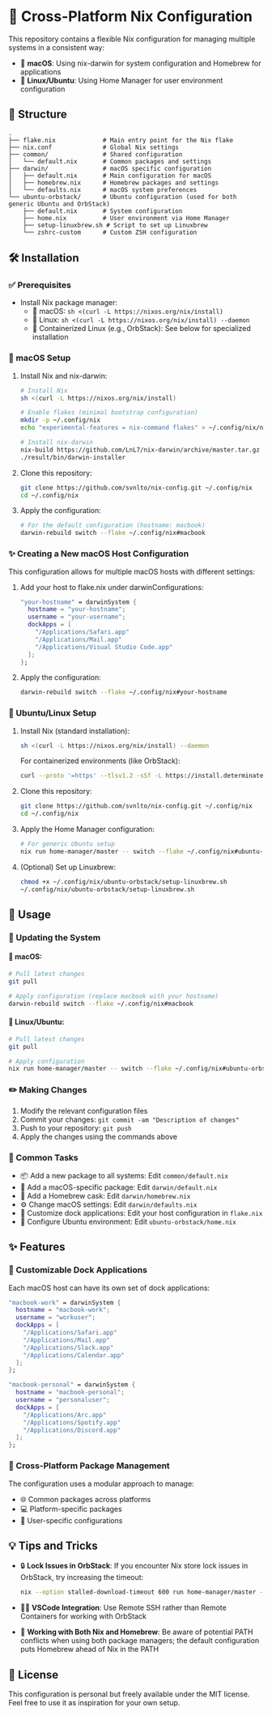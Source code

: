 # 🚀 Cross-Platform Nix Configuration

This repository contains a flexible Nix configuration for managing multiple systems in a consistent way:

- 🍎 **macOS**: Using nix-darwin for system configuration and Homebrew for applications
- 🐧 **Linux/Ubuntu**: Using Home Manager for user environment configuration

## 📁 Structure

```
.
├── flake.nix             # Main entry point for the Nix flake
├── nix.conf              # Global Nix settings
├── common/               # Shared configuration
│   └── default.nix       # Common packages and settings
├── darwin/               # macOS specific configuration
│   ├── default.nix       # Main configuration for macOS
│   ├── homebrew.nix      # Homebrew packages and settings
│   └── defaults.nix      # macOS system preferences
└── ubuntu-orbstack/      # Ubuntu configuration (used for both generic Ubuntu and OrbStack)
    ├── default.nix       # System configuration
    ├── home.nix          # User environment via Home Manager
    ├── setup-linuxbrew.sh # Script to set up Linuxbrew
    └── zshrc-custom      # Custom ZSH configuration
```

## 🛠️ Installation

### ✅ Prerequisites

- Install Nix package manager:
  - 🍎 macOS: `sh <(curl -L https://nixos.org/nix/install)`
  - 🐧 Linux: `sh <(curl -L https://nixos.org/nix/install) --daemon`
  - 🐧 Containerized Linux (e.g., OrbStack): See below for specialized installation

### 🍎 macOS Setup

1. Install Nix and nix-darwin:
   ```bash
   # Install Nix
   sh <(curl -L https://nixos.org/nix/install)
   
   # Enable flakes (minimal bootstrap configuration)
   mkdir -p ~/.config/nix
   echo "experimental-features = nix-command flakes" > ~/.config/nix/nix.conf
   
   # Install nix-darwin
   nix-build https://github.com/LnL7/nix-darwin/archive/master.tar.gz -A installer
   ./result/bin/darwin-installer
   ```

2. Clone this repository:
   ```bash
   git clone https://github.com/svnlto/nix-config.git ~/.config/nix
   cd ~/.config/nix
   ```

3. Apply the configuration:
   ```bash
   # For the default configuration (hostname: macbook)
   darwin-rebuild switch --flake ~/.config/nix#macbook
   ```

### ✨ Creating a New macOS Host Configuration

This configuration allows for multiple macOS hosts with different settings:

1. Add your host to flake.nix under darwinConfigurations:
   ```nix
   "your-hostname" = darwinSystem {
     hostname = "your-hostname";
     username = "your-username";
     dockApps = [
       "/Applications/Safari.app"
       "/Applications/Mail.app" 
       "/Applications/Visual Studio Code.app"
     ];
   };
   ```

2. Apply the configuration:
   ```bash
   darwin-rebuild switch --flake ~/.config/nix#your-hostname
   ```

### 🐧 Ubuntu/Linux Setup

1. Install Nix (standard installation):
   ```bash
   sh <(curl -L https://nixos.org/nix/install) --daemon
   ```

   For containerized environments (like OrbStack):
   ```bash
   curl --proto '=https' --tlsv1.2 -sSf -L https://install.determinate.systems/nix | sh -s -- install linux --extra-conf "sandbox = false" --extra-conf='filter-syscalls = false' --init none --no-confirm
   ```

2. Clone this repository:
   ```bash
   git clone https://github.com/svnlto/nix-config.git ~/.config/nix
   cd ~/.config/nix
   ```

3. Apply the Home Manager configuration:
   ```bash
   # For generic Ubuntu setup
   nix run home-manager/master -- switch --flake ~/.config/nix#ubuntu-orbstack
   ```

4. (Optional) Set up Linuxbrew:
   ```bash
   chmod +x ~/.config/nix/ubuntu-orbstack/setup-linuxbrew.sh
   ~/.config/nix/ubuntu-orbstack/setup-linuxbrew.sh
   ```

## 🔄 Usage

### 🔁 Updating the System

#### 🍎 macOS:
```bash
# Pull latest changes
git pull

# Apply configuration (replace macbook with your hostname)
darwin-rebuild switch --flake ~/.config/nix#macbook
```

#### 🐧 Linux/Ubuntu:
```bash
# Pull latest changes
git pull

# Apply configuration
nix run home-manager/master -- switch --flake ~/.config/nix#ubuntu-orbstack
```

### ✏️ Making Changes

1. Modify the relevant configuration files
2. Commit your changes: `git commit -am "Description of changes"`
3. Push to your repository: `git push`
4. Apply the changes using the commands above

### 🧩 Common Tasks

- 📦 Add a new package to all systems: Edit `common/default.nix`
- 🍎 Add a macOS-specific package: Edit `darwin/default.nix`
- 🍺 Add a Homebrew cask: Edit `darwin/homebrew.nix`
- ⚙️ Change macOS settings: Edit `darwin/defaults.nix`
- 📱 Customize dock applications: Edit your host configuration in `flake.nix`
- 🐧 Configure Ubuntu environment: Edit `ubuntu-orbstack/home.nix`

## ✨ Features

### 📱 Customizable Dock Applications

Each macOS host can have its own set of dock applications:

```nix
"macbook-work" = darwinSystem {
  hostname = "macbook-work";
  username = "workuser";
  dockApps = [
    "/Applications/Safari.app"
    "/Applications/Mail.app"
    "/Applications/Slack.app"
    "/Applications/Calendar.app"
  ];
};

"macbook-personal" = darwinSystem {
  hostname = "macbook-personal";
  username = "personaluser";
  dockApps = [
    "/Applications/Arc.app"
    "/Applications/Spotify.app"
    "/Applications/Discord.app"
  ];
};
```

### 🔄 Cross-Platform Package Management

The configuration uses a modular approach to manage:
- 🌐 Common packages across platforms
- 💻 Platform-specific packages
- 👤 User-specific configurations

## 💡 Tips and Tricks

- 🔒 **Lock Issues in OrbStack**: If you encounter Nix store lock issues in OrbStack, try increasing the timeout:
  ```bash
  nix --option stalled-download-timeout 600 run home-manager/master -- switch --flake .#ubuntu-orbstack
  ```

- 👨‍💻 **VSCode Integration**: Use Remote SSH rather than Remote Containers for working with OrbStack

- 🔄 **Working with Both Nix and Homebrew**: Be aware of potential PATH conflicts when using both package managers; the default configuration puts Homebrew ahead of Nix in the PATH

## 📄 License

This configuration is personal but freely available under the MIT license. Feel free to use it as inspiration for your own setup.